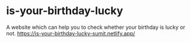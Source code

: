 # is-your-birthday-lucky
A website which can help you to check whether your birthday is lucky or not.
https://is-your-birthday-lucky-sumit.netlify.app/
